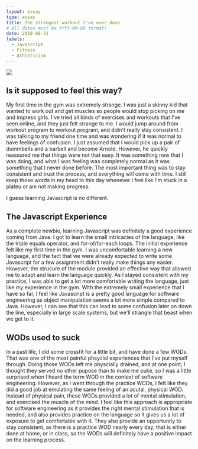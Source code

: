 ```yaml
---
layout: essay
type: essay
title: The strangest workout I've ever done
# All dates must be YYYY-MM-DD format!
date: 2018-08-31
labels:
  - Javascript
  - Fitness
  - Athleticism
---
```


<img class="ui tiny right spaced image" src="../images/javascript.png">

## Is it supposed to feel this way?

My first time in the gym was extremely strange. I was just a skinny kid that wanted to work out and get muscles so people would stop picking on me and impress girls. I've tried all kinds of exercises and workouts that I've seen online, and they just felt strange to me. I would jump around from workout program to workout program, and didn't really stay consistent. I was talking to my friend one time and was wondering if it was normal to have feelings of confusion. I just assumed that I would pick up a pair of dummbells and a barbell and become Arnold. However, he quickly reassured me that things were not that easy. It was something new that I was doing, and what I was feeling was completely normal as it was something that I never done before. The most important thing was to stay consistent and trust the process, and everything will come with time. I still keep those words in my head to this day whenever I feel like I'm stuck in a plateu or am not making progress.

I guess learning Javascript is no different. 

## The Javascript Experience

As a complete newbie, learning Javascript was definitely a good experience coming from Java. I got to learn the small intricacies of the language, like the triple equals operator, and for-of/for-each loops. The initial experience felt like my first time in the gym. I was uncomfortable learning a new language, and the fact that we were already expected to write some Javascript for a few assignment didn't really make things any easier. However, the strucure of the module provided an effective way that allowed me to adapt and learn the language quickly. As I stayed consistent with my practice, I was able to get a lot more comfortable writing the language, just like my experience in the gym. With the extremely small experience that I have so far, I feel like Javascript is a pretty good language for software engineering as object manipulation seems a lot more simple compared to Java. However, I can see that this can lead to some confusion later on down the line, especially in large scale systems, but we'll strangle that beast when we get to it. 

## WODs used to suck

In a past life, I did some crossfit for a little bit, and have done a few WODs. That was one of the most painful phsycial experiences that I've put myself through. Doing those WODs left me physcially drained, and at one point, I thought they served no other pupose than to make me puke, so I was a little surprised when I heard the term WOD in the context of software engineering. However, as I went through the practice WODs, I felt like they did a good job at emulating the same feeling of an acutal, physical WOD. Instead of physical pain, these WODs provided a lot of mental stimulation, and exercised the muscle of the mind. I feel like this approach is appropriate for software engineering as it provides the right mental stimulation that is needed, and also provides practice on the language so it gives us a lot of exposure to get comfortable with it. They also provide an opportunity to stay consistent, as there is a practice WOD nearly every day, that is either done at home, or in class, so the WODs will definitely have a positive impact on the learning process. 
